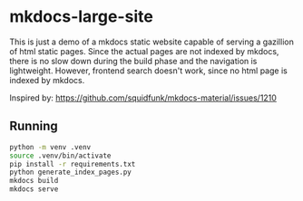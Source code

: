# mkdocs-large-site

This is just a demo of a mkdocs static website capable of serving a gazillion of html static pages. Since the actual pages are not indexed by mkdocs, there is no slow down during the build phase and the navigation is lightweight. However, frontend search doesn't work, since no html page is indexed by mkdocs.

Inspired by: https://github.com/squidfunk/mkdocs-material/issues/1210

## Running

```sh
python -m venv .venv
source .venv/bin/activate
pip install -r requirements.txt
python generate_index_pages.py
mkdocs build
mkdocs serve
```